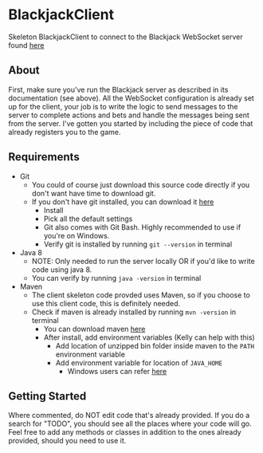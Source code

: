 # BlackjackClient
Skeleton BlackjackClient to connect to the Blackjack WebSocket server found [here](https://github.com/chadtomas/Blackjack)

## About
First, make sure you've run the Blackjack server as described in its documentation (see above). All the WebSocket configuration is already set up for the client, your job is to write the logic to send messages to the server to complete actions and bets and handle the messages being sent from the server. I've gotten you started by including the piece of code that already registers you to the game.

## Requirements
* Git
	* You could of course just download this source code directly if you don't want have time to download git.
	* If you don't have git installed, you can download it [here](https://git-scm.com/download/)
		* Install
		* Pick all the default settings
		* Git also comes with Git Bash. Highly recommended to use if you're on Windows.
		* Verify git is installed by running `git --version` in terminal
* Java 8
	* NOTE: Only needed to run the server locally OR if you'd like to write code using java 8.
	* You can verify by running `java -version` in terminal
* Maven
	* The client skeleton code provded uses Maven, so if you choose to use this client code, this is definitely needed.
	* Check if maven is already installed by running `mvn -version` in terminal
		* You can download maven [here](http://apache.cs.utah.edu/maven/maven-3/3.3.3/binaries/apache-maven-3.3.3-bin.zip)
		* After install, add environment variables (Kelly can help with this)
			* Add location of unzipped bin folder inside maven to the `PATH` environment variable
			* Add environment variable for location of `JAVA_HOME`
				* Windows users can refer [here](http://crunchify.com/how-to-setupinstall-maven-classpath-variable-on-windows-7/)

## Getting Started
Where commented, do NOT edit code that's already provided. If you do a search for "TODO", you should see all the places where your code will go. Feel free to add any methods or classes in addition to the ones already provided, should you need to use it.
